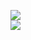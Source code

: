[![](https://img.shields.io/badge/Made%20With-Github%20Spray-lightgrey.svg?style=for-the-badge&logo=github)](https://github.com/Annihil/github-spray#3774)  
[![](https://i.imgur.com/2DrTn0Z.gif)](https://github.com/Annihil/github-spray)